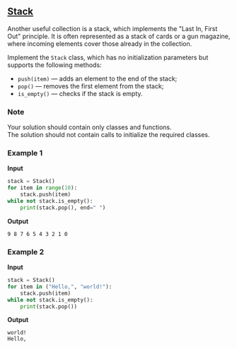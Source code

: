 ## [Stack](../../../solutions/5.1/51_j.py)

Another useful collection is a stack, which implements the "Last In, First Out" principle. It is often represented as a stack of cards or a gun magazine, where incoming elements cover those already in the collection.

Implement the `Stack` class, which has no initialization parameters but supports the following methods:

- `push(item)` — adds an element to the end of the stack;
- `pop()` — removes the first element from the stack;
- `is_empty()` — checks if the stack is empty.

### Note

Your solution should contain only classes and functions.\
The solution should not contain calls to initialize the required classes.

### Example 1

__Input__
```python
stack = Stack()
for item in range(10):
    stack.push(item)
while not stack.is_empty():
    print(stack.pop(), end=" ")
```

__Output__
```plaintext
9 8 7 6 5 4 3 2 1 0 
```

### Example 2

__Input__
```python
stack = Stack()
for item in ("Hello,", "world!"):
    stack.push(item)
while not stack.is_empty():
    print(stack.pop())
```

__Output__
```plaintext
world!
Hello,
```